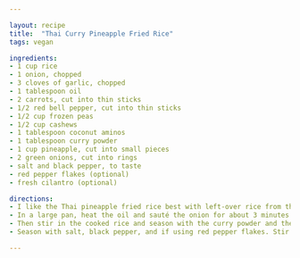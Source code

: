 ```yaml
---

layout: recipe
title:  "Thai Curry Pineapple Fried Rice"
tags: vegan

ingredients:
- 1 cup rice
- 1 onion, chopped
- 3 cloves of garlic, chopped
- 1 tablespoon oil
- 2 carrots, cut into thin sticks
- 1/2 red bell pepper, cut into thin sticks
- 1/2 cup frozen peas
- 1/2 cup cashews
- 1 tablespoon coconut aminos
- 1 tablespoon curry powder
- 1 cup pineapple, cut into small pieces
- 2 green onions, cut into rings
- salt and black pepper, to taste
- red pepper flakes (optional)
- fresh cilantro (optional)

directions:
- I like the Thai pineapple fried rice best with left-over rice from the day before. So cook the rice according to the instructions on the package and store it in an air-tight container in the fridge until you use it. Cook the frozen peas for about 7 minutes.
- In a large pan, heat the oil and sauté the onion for about 3 minutes. Then add the garlic, the carrots, and the bell pepper. Cook for 3 minutes.
- Then stir in the cooked rice and season with the curry powder and the soy sauce. Next, add the pineapple, the peas, the green onion, and the cashews. 
- Season with salt, black pepper, and if using red pepper flakes. Stir until well combined. Serve with fresh cilantro.

---
```

